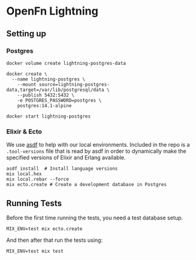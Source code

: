 OpenFn Lightning
================

Setting up
----------

### Postgres

```
docker volume create lightning-postgres-data

docker create \
  --name lightning-postgres \
	--mount source=lightning-postgres-data,target=/var/lib/postgresql/data \
	--publish 5432:5432 \
	-e POSTGRES_PASSWORD=postgres \
	postgres:14.1-alpine

docker start lightning-postgres
```

### Elixir & Ecto

We use [asdf](https://github.com/asdf-vm/asdf) to help with our local environments.
Included in the repo is a `.tool-versions` file that is read by asdf in order
to dynamically make the specified versions of Elixir and Erlang available.

```
asdf install  # Install language versions
mix local.hex
mix local.rebar --force
mix ecto.create # Create a development database in Postgres
```

Running Tests
-------------

Before the first time running the tests, you need a test database setup.

```
MIX_ENV=test mix ecto.create
```

And then after that run the tests using:

```
MIX_ENV=test mix test
```
